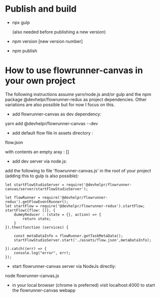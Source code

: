 # Publish and build

- npx gulp 

	(also needed before publishing a new version)

- npm version [new version number]
- npm publish

# How to use flowrunner-canvas in your own project

The following instructions assume yarn/node.js and/or gulp and the npm package @devhelpr/flowrunner-redux as project dependencies. Other variations are also possible but for now I focus on this.

- add flowrunner-canvas as dev dependency:

yarn add @devhelpr/flowrunner-canvas --dev

- add default flow file in assets directory :

flow.json 

with contents an empty aray : []


- add dev server via node.js:

add the following to file 'flowrunner-canvas.js' in the root of your project (adding this to gulp is also possible):

```
let startFlowStudioServer = require('@devhelpr/flowrunner-canvas/server/startFlowStudioServer');

let flowRunner = require('@devhelpr/flowrunner-redux').getFlowEventRunner();
let startFlow = require('@devhelpr/flowrunner-redux').startFlow;
startFlow({flow: []}, {
	dummyReducer : (state = {}, action) => {
		return state;
	}
}).then(function (services) {

	const metaDataInfo = flowRunner.getTaskMetaData();
	startFlowStudioServer.start('./assets/flow.json',metaDataInfo);

}).catch((err) => {
	console.log("error", err);
});
```

- start flowrunner-canvas server via NodeJs directly:

node flowrunner-canvas.js

- in your local browser (chrome is preferred) visit localhost:4000 to start the flowrunner-canvas webapp



